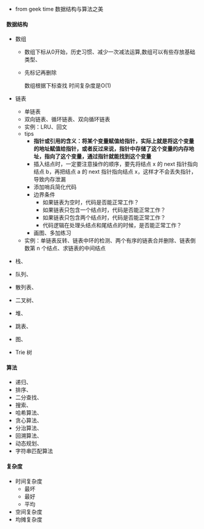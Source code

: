 * from geek time 数据结构与算法之美

#### 数据结构

* 数组

  * 数组下标从0开始，历史习惯、减少一次减法运算,数组可以有些存放基础类型、

  * 先标记再删除

    数组根据下标查找 时间复杂度是O(1)

* 链表

  * 单链表
  * 双向链表、循环链表、双向循环链表
  * 实例：LRU、回文
  * tips
    * **指针或引用的含义：将某个变量赋值给指针，实际上就是将这个变量的地址赋值给指针，或者反过来说，指针中存储了这个变量的内存地址，指向了这个变量，通过指针就能找到这个变量**
    * 插入结点时，一定要注意操作的顺序，要先将结点 x 的 next 指针指向结点 b，再把结点 a 的 next 指针指向结点 x，这样才不会丢失指针，导致内存泄漏
    * 添加哨兵简化代码
    * 边界条件
      * 如果链表为空时，代码是否能正常工作？
      * 如果链表只包含一个结点时，代码是否能正常工作？
      * 如果链表只包含两个结点时，代码是否能正常工作？
      * 代码逻辑在处理头结点和尾结点的时候，是否能正常工作？
    * 画图、多加练习
  * 实例：单链表反转、链表中环的检测、两个有序的链表合并删除、链表倒数第 n 个结点、求链表的中间结点

* 栈、

* 队列、

* 散列表、

* 二叉树、

* 堆、

* 跳表、

* 图、

* Trie 树

#### 算法

* 递归、
* 排序、
* 二分查找、
* 搜索、
* 哈希算法、
* 贪心算法、
* 分治算法、
* 回溯算法、
* 动态规划、
* 字符串匹配算法

#### 复杂度

* 时间复杂度
  * 最坏
  * 最好
  * 平均
* 空间复杂度
* 均摊复杂度

